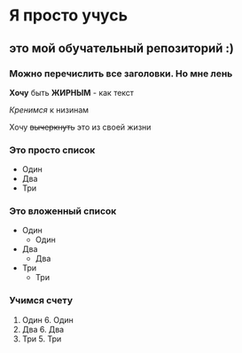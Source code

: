 # Я просто учусь
## это мой обучательный репозиторий :)
### Можно перечислить все заголовки. Но мне лень

**Хочу** быть **ЖИРНЫМ** - как текст

*Кренимся* к низинам

Хочу ~~вычеркнуть~~ это из своей жизни

### Это просто список
* Один
* Два
* Три

### Это вложенный список
* Один
   * Один
* Два
   * Два
* Три
   * Три

### Учимся счету
1. Один
   6. Один
6. Два
   6. Два
0. Три
   5. Три


